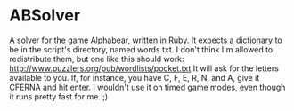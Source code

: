 # ABSolver
A solver for the game Alphabear, written in Ruby. It expects a dictionary to be in the script's directory, named words.txt. I don't think I'm allowed to redistribute them, but one like this should work:
http://www.puzzlers.org/pub/wordlists/pocket.txt
It will ask for the letters available to you. If, for instance, you have C, F, E, R, N, and A, give it CFERNA and hit enter.
I wouldn't use it on timed game modes, even though it runs pretty fast for me. ;)
